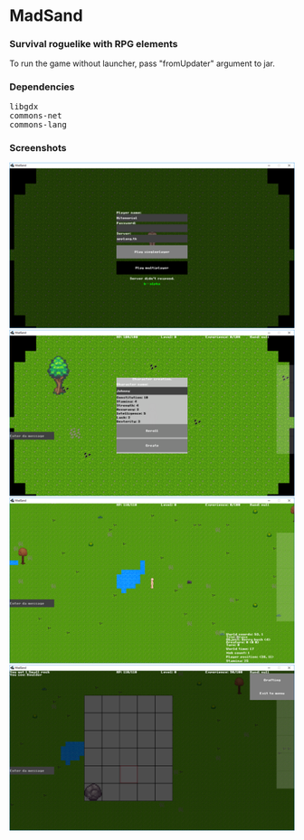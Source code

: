 # MadSand
### Survival roguelike with RPG elements
To run the game without launcher, pass "fromUpdater" argument to jar.<br>
### Dependencies
<pre>
libgdx
commons-net
commons-lang
</pre>
### Screenshots
![screenshot](https://raw.githubusercontent.com/Hitonoriol/MadSand/master/Screenshots/1.png)
![screenshot](https://raw.githubusercontent.com/Hitonoriol/MadSand/master/Screenshots/2.png)
![screenshot](https://raw.githubusercontent.com/Hitonoriol/MadSand/master/Screenshots/3.png)
![screenshot](https://raw.githubusercontent.com/Hitonoriol/MadSand/master/Screenshots/4.png)

